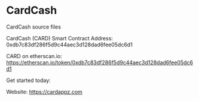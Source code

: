 # CardCash
CardCash source files

CardCash (CARD) Smart Contract Address: 0xdb7c83df286f5d9c44aec3d128dad6fee05dc6d1

CARD on etherscan.io: https://etherscan.io/token/0xdb7c83df286f5d9c44aec3d128dad6fee05dc6d1

Get started today:

Website: https://cardappz.com


